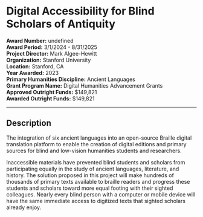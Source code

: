 
# Digital Accessibility for Blind Scholars of Antiquity

**Award Number:** undefined  
**Award Period:** 3/1/2024 - 8/31/2025  
**Project Director:** Mark  Algee-Hewitt  
**Organization:** Stanford University  
**Location:** Stanford, CA  
**Year Awarded:** 2023  
**Primary Humanities Discipline:** Ancient Languages  
**Grant Program Name:** Digital Humanities Advancement Grants  
**Approved Outright Funds:** $149,821  
**Awarded Outright Funds:** $149,821  

---

## Description

<p>The integration of six ancient languages into an open-source Braille digital translation platform to enable the creation of digital editions and primary sources for blind and low-vision humanities students and researchers.  <br /></p>
<p>Inaccessible materials have prevented blind students and scholars from participating equally in the study of ancient languages, literature, and history. The solution proposed in this project will make hundreds of thousands of primary texts available to braille readers and progress these students and scholars toward more equal footing with their sighted colleagues. Nearly every blind person with a computer or mobile device will have the same immediate access to digitized texts that sighted scholars already enjoy.</p>
